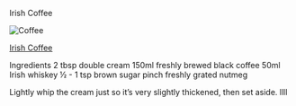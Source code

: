 Irish Coffee


![](irish.jpg "Coffee")

[Irish Coffee](http://stackabuse.com)

Ingredients
2 tbsp double cream
150ml freshly brewed black coffee
50ml Irish whiskey
½ - 1 tsp brown sugar
pinch freshly grated nutmeg

Lightly whip the cream just so it’s very slightly thickened, then set aside. llll

